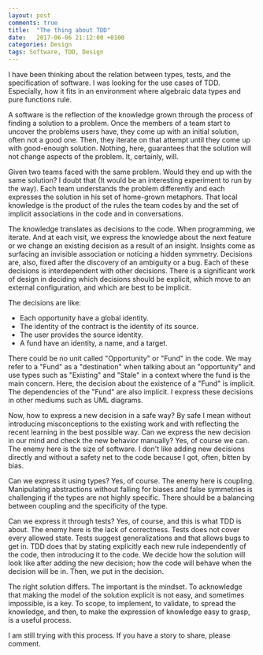 ```yaml
---
layout: post
comments: true
title:  "The thing about TDD"
date:   2017-06-06 21:12:00 +0100
categories: Design
tags: Software, TDD, Design
---
```


I have been thinking about the relation between types,
tests, and the specification of software.
I was looking for the use cases of TDD.
Especially, how it fits in an environment where algebraic data types
and pure functions rule.

A software is the reflection of the knowledge grown through
the process of finding a solution to a problem.
Once the members of a team start to uncover the problems users have,
they come up with an initial solution, often not a good one.
Then, they iterate on that attempt until they come up
with good-enough solution.
Nothing, here, guarantees that the solution will not change aspects of the
problem. It, certainly, will.

Given two teams faced with the same problem.
Would they end up with the same solution?
I doubt that (It would be an interesting experiment to run by the way).
Each team understands the problem differently
and each expresses the solution in his set of home-grown metaphors.
That local knowledge is the product of the rules the team codes by
and the set of implicit associations in the code and in conversations.

The knowledge translates as decisions to the code.
When programming, we iterate.
And at each visit, we express the knowledge about the next feature
or we change an existing decision as a result of an insight.
Insights come as surfacing an invisible association
or noticing a hidden symmetry.
Decisions are, also, fixed after the discovery of an ambiguity or a bug.
Each of these decisions is interdependent with other decisions.
There is a significant work of design in deciding which decisions
should be explicit, which move to an external configuration,
and which are best to be implicit.

The decisions are like:
  * Each opportunity have a global identity.
  * The identity of the contract is the identity of its source.
  * The user provides the source identity.
  * A fund have an identity, a name, and a target.

There could be no unit called "Opportunity" or "Fund" in the code.
We may refer to a "Fund" as a "destination" when talking about an "opportunity"
and use types such as "Existing" and "Stale" in a context where the fund
is the main concern.
Here, the decision about the existence of a "Fund" is implicit.
The dependencies of the "Fund" are also implicit.
I express these decisions in other mediums such as UML diagrams.

Now, how to express a new decision in a safe way?
By safe I mean without introducing misconceptions to the existing work
and with reflecting the recent learning in the best possible way.
Can we express the new decision in our mind
and check the new behavior manually? Yes, of course we can.
The enemy here is the size of software.
I don't like adding new decisions directly and without a safety net to
the code because I got, often, bitten by bias.

Can we express it using types? Yes, of course.
The enemy here is coupling.
Manipulating abstractions without falling for biases
and false symmetries is challenging if the types are not highly specific.
There should be a balancing between coupling and the specificity of the type.

Can we express it through tests? Yes, of course, and this is what TDD is about.
The enemy here is the lack of correctness.
Tests does not cover every allowed state.
Tests suggest generalizations and that allows bugs to get in.
TDD does that by stating explicitly each new rule independently of the code,
then introducing it to the code.
We decide how the solution will look like after adding the new decision;
how the code will behave when the decision will be in.
Then, we put in the decision.

The right solution differs. The important is the mindset.
To acknowledge that making the model of the solution explicit is not easy,
and sometimes impossible, is a key.
To scope, to implement, to validate, to spread the knowledge,
and then, to make the expression of knowledge easy to grasp,
is a useful process.

I am still trying with this process.
If you have a story to share, please comment.
